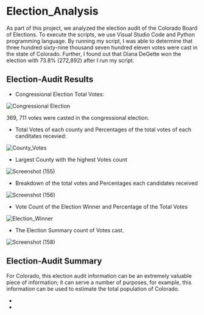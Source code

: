 # Election_Analysis
 As part of this project, we analyzed the election audit of the Colorado Board of Elections.  To execute the scripts, we use Visual Studio Code and Python programming language. By running my script, I was able to determine that three hundred sixty-nine thousand seven hundred eleven votes were cast in the state of Colorado. Further, I found out that Diana DeGette won the election with 73.8% (272,892) after I run my script. 
## Election-Audit Results
* Congressional Election Total Votes: 

![Congressional Election](https://user-images.githubusercontent.com/58860105/132144990-757f3fe4-09b1-454d-a394-d9c61c1b7228.png)

369, 711 votes were casted in the congressional election. 

* Total Votes of each county and Percentages of the total votes of each canditates recevied: 

![County_Votes](https://user-images.githubusercontent.com/58860105/132145229-2a802293-84d5-4c57-830a-6f088be37b92.png)

* Largest County with the highest Votes count

![Screenshot (155)](https://user-images.githubusercontent.com/58860105/132145297-5c989a3d-590e-4aa7-ae7b-4e17c260600e.png)

* Breakdown of the total votes and Percentages each candidates received

![Screenshot (156)](https://user-images.githubusercontent.com/58860105/132145422-963d3276-95f9-4095-918a-93817f086f33.png)

* Vote Count of the Election Winner and Percentage of the Total Votes

![Election_Winner](https://user-images.githubusercontent.com/58860105/132145562-4b1cb8c9-74f5-4d17-ba68-b457f559e7a8.png)

* The Election Summary count of Votes cast.

![Screenshot (158)](https://user-images.githubusercontent.com/58860105/132145669-ead02279-e337-4f9f-8f47-6dd36831a707.png)

## Election-Audit Summary
   For Colorado, this election audit information can be an extremely valuable piece of information; it can serve a number of purposes, for example, this information can be used to estimate the total population of Colorado. 
   
   *
   
   *
